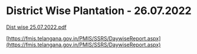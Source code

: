 # District Wise Plantation - 26.07.2022

  

[Dist wise 25.07.2022.pdf](../files/1d098370-345e-44ee-886f-a3254b9bcb9f.pdf)

  

[https://fmis.telangana.gov.in/PMIS/SSRS/DaywiseReport.aspx](https://fmis.telangana.gov.in/PMIS/SSRS/DaywiseReport.aspx)